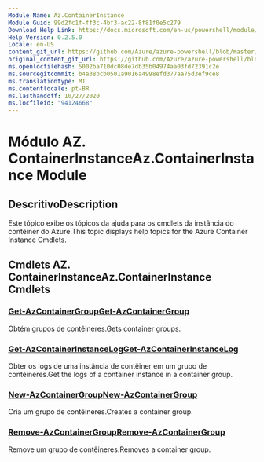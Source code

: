 ```yaml
---
Module Name: Az.ContainerInstance
Module Guid: 99d2fc1f-ff3c-4bf3-ac22-8f81f0e5c279
Download Help Link: https://docs.microsoft.com/en-us/powershell/module/az.containerinstance
Help Version: 0.2.5.0
Locale: en-US
content_git_url: https://github.com/Azure/azure-powershell/blob/master/src/ContainerInstance/ContainerInstance/help/Az.ContainerInstance.md
original_content_git_url: https://github.com/Azure/azure-powershell/blob/master/src/ContainerInstance/ContainerInstance/help/Az.ContainerInstance.md
ms.openlocfilehash: 5002ba710dc08de7db35b04974aa03fd72391c2e
ms.sourcegitcommit: b4a38bcb0501a9016a4998efd377aa75d3ef9ce8
ms.translationtype: MT
ms.contentlocale: pt-BR
ms.lasthandoff: 10/27/2020
ms.locfileid: "94124668"
---
```

# <span data-ttu-id="bffb2-101">Módulo AZ. ContainerInstance</span><span class="sxs-lookup"><span data-stu-id="bffb2-101">Az.ContainerInstance Module</span></span>
## <span data-ttu-id="bffb2-102">Descritivo</span><span class="sxs-lookup"><span data-stu-id="bffb2-102">Description</span></span>
<span data-ttu-id="bffb2-103">Este tópico exibe os tópicos da ajuda para os cmdlets da instância do contêiner do Azure.</span><span class="sxs-lookup"><span data-stu-id="bffb2-103">This topic displays help topics for the Azure Container Instance Cmdlets.</span></span>

## <span data-ttu-id="bffb2-104">Cmdlets AZ. ContainerInstance</span><span class="sxs-lookup"><span data-stu-id="bffb2-104">Az.ContainerInstance Cmdlets</span></span>
### [<span data-ttu-id="bffb2-105">Get-AzContainerGroup</span><span class="sxs-lookup"><span data-stu-id="bffb2-105">Get-AzContainerGroup</span></span>](Get-AzContainerGroup.md)
<span data-ttu-id="bffb2-106">Obtém grupos de contêineres.</span><span class="sxs-lookup"><span data-stu-id="bffb2-106">Gets container groups.</span></span>

### [<span data-ttu-id="bffb2-107">Get-AzContainerInstanceLog</span><span class="sxs-lookup"><span data-stu-id="bffb2-107">Get-AzContainerInstanceLog</span></span>](Get-AzContainerInstanceLog.md)
<span data-ttu-id="bffb2-108">Obter os logs de uma instância de contêiner em um grupo de contêineres.</span><span class="sxs-lookup"><span data-stu-id="bffb2-108">Get the logs of a container instance in a container group.</span></span>

### [<span data-ttu-id="bffb2-109">New-AzContainerGroup</span><span class="sxs-lookup"><span data-stu-id="bffb2-109">New-AzContainerGroup</span></span>](New-AzContainerGroup.md)
<span data-ttu-id="bffb2-110">Cria um grupo de contêineres.</span><span class="sxs-lookup"><span data-stu-id="bffb2-110">Creates a container group.</span></span>

### [<span data-ttu-id="bffb2-111">Remove-AzContainerGroup</span><span class="sxs-lookup"><span data-stu-id="bffb2-111">Remove-AzContainerGroup</span></span>](Remove-AzContainerGroup.md)
<span data-ttu-id="bffb2-112">Remove um grupo de contêineres.</span><span class="sxs-lookup"><span data-stu-id="bffb2-112">Removes a container group.</span></span>

